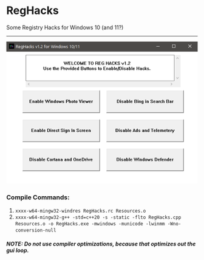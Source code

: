 # RegHacks
Some Registry Hacks for Windows 10 (and 11?)

---

![screenshot](screenshot.png)

### Compile Commands:
1. `xxxx-w64-mingw32-windres RegHacks.rc Resources.o`
2. `xxxx-w64-mingw32-g++ -std=c++20 -s -static -flto RegHacks.cpp Resources.o -o RegHacks.exe -mwindows -municode -lwinmm -Wno-conversion-null`

##### NOTE: Do not use compiler optimizations, because that optimizes out the gui loop.
